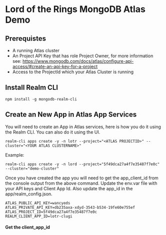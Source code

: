 # Lord of the Rings MongoDB Atlas Demo

## Prerequistes

* A running Atlas cluster
* An Project API Key that has role Project Owner, for more information see: 
https://www.mongodb.com/docs/atlas/configure-api-access/#create-an-api-key-for-a-project
* Access to the ProjectId which your Atlas Cluster is running

## Install Realm CLI
```
npm install -g mongodb-realm-cli
```
## Create an New App in Atlas App Services
You will need to create an App in Atlas services, here is how you do it using the Realm CLI. You can also do it using the UI.

```
realm-cli apps create -y -n lotr --project="<ATLAS PROJECTID>" --cluster="<YOUR ATLAS CLUSTERNAME>"
```

Example:
```
realm-cli apps create -y -n lord --project="5f49dca27a4f7e35487f7e0c" --cluster="demo-cluster"
```

Once you have created the app you will need to get the app_client_id from the console output from the above command. Update the env.var file with your API keys and Client App Id. Also update the app_id in the app/realm_config.json.

```
ATLAS_PUBLIC_API_KEY=wancyeds
ATLAS_PRIVATE_API_KEY=db235axa-xdyd-3543-b534-19fe60e755ef
ATLAS_PROJECT_ID=5f49dca27a4f7e35487f7e0c
REALM_CLIENT_APP_ID=lotr-clugi
```

#### Get the client_app_id
